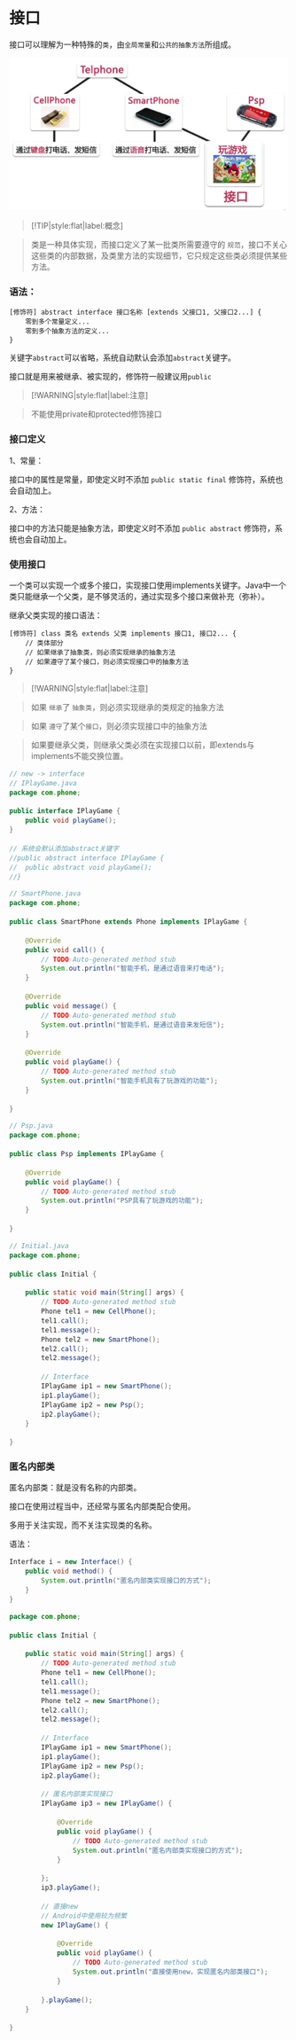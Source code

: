 # 接口

接口可以理解为一种特殊的`类`，由`全局常量`和`公共的抽象方法`所组成。

![](img/interface-example.jpg)

> [!TIP|style:flat|label:概念]

> 类是一种具体实现，而接口定义了某一批类所需要遵守的 `规范`，接口不关心这些类的内部数据，及类里方法的实现细节，它只规定这些类必须提供某些方法。

### 语法：

```
[修饰符] abstract interface 接口名称 [extends 父接口1, 父接口2...] {
    零到多个常量定义...
    零到多个抽象方法的定义...
}
```

关键字`abstract`可以省略，系统自动默认会添加`abstract`关键字。

接口就是用来被继承、被实现的，修饰符一般建议用`public`

> [!WARNING|style:flat|label:注意]

> 不能使用private和protected修饰接口

### 接口定义

1、常量：

接口中的属性是常量，即使定义时不添加 `public static final` 修饰符，系统也会自动加上。

2、方法：

接口中的方法只能是抽象方法，即使定义时不添加 `public abstract` 修饰符，系统也会自动加上。

### 使用接口

一个类可以实现一个或多个接口，实现接口使用implements关键字。Java中一个类只能继承一个父类，是不够灵活的，通过实现多个接口来做补充（弥补）。

继承父类实现的接口语法：

```
[修饰符] class 类名 extends 父类 implements 接口1, 接口2... {
    // 类体部分
    // 如果继承了抽象类，则必须实现继承的抽象方法
    // 如果遵守了某个接口，则必须实现接口中的抽象方法
}
```

> [!WARNING|style:flat|label:注意]

> 如果 `继承`了 `抽象类`，则必须实现继承的类规定的抽象方法

> 如果 `遵守`了某个`接口`，则必须实现接口中的抽象方法

> 如果要继承父类，则继承父类必须在实现接口以前，即extends与
implements不能交换位置。

```java
// new -> interface
// IPlayGame.java
package com.phone;

public interface IPlayGame {
	public void playGame();
}

// 系统会默认添加abstract关键字
//public abstract interface IPlayGame {
//	public abstract void playGame();
//}
```

```java
// SmartPhone.java
package com.phone;

public class SmartPhone extends Phone implements IPlayGame {

	@Override
	public void call() {
		// TODO Auto-generated method stub
		System.out.println("智能手机，是通过语音来打电话");
	}

	@Override
	public void message() {
		// TODO Auto-generated method stub
		System.out.println("智能手机，是通过语音来发短信");
	}

	@Override
	public void playGame() {
		// TODO Auto-generated method stub
		System.out.println("智能手机具有了玩游戏的功能");
	}

}
```

```java
// Psp.java
package com.phone;

public class Psp implements IPlayGame {

	@Override
	public void playGame() {
		// TODO Auto-generated method stub
		System.out.println("PSP具有了玩游戏的功能");
	}

}
```

```java
// Initial.java
package com.phone;

public class Initial {

	public static void main(String[] args) {
		// TODO Auto-generated method stub
		Phone tel1 = new CellPhone();
		tel1.call();
		tel1.message();
		Phone tel2 = new SmartPhone();
		tel2.call();
		tel2.message();

		// Interface
		IPlayGame ip1 = new SmartPhone();
		ip1.playGame();
		IPlayGame ip2 = new Psp();
		ip2.playGame();
	}

}
```

### 匿名内部类

匿名内部类：就是没有名称的内部类。

接口在使用过程当中，还经常与匿名内部类配合使用。

多用于关注实现，而不关注实现类的名称。

语法：

```java
Interface i = new Interface() {
    public void method() {
        System.out.println("匿名内部类实现接口的方式");
    }
}
```

```java
package com.phone;

public class Initial {

	public static void main(String[] args) {
		// TODO Auto-generated method stub
		Phone tel1 = new CellPhone();
		tel1.call();
		tel1.message();
		Phone tel2 = new SmartPhone();
		tel2.call();
		tel2.message();

		// Interface
		IPlayGame ip1 = new SmartPhone();
		ip1.playGame();
		IPlayGame ip2 = new Psp();
		ip2.playGame();

		// 匿名内部类实现接口
		IPlayGame ip3 = new IPlayGame() {

			@Override
			public void playGame() {
				// TODO Auto-generated method stub
				System.out.println("匿名内部类实现接口的方式");
			}

		};
		ip3.playGame();

        // 直接new
        // Android中使用较为频繁
		new IPlayGame() {

			@Override
			public void playGame() {
				// TODO Auto-generated method stub
				System.out.println("直接使用new，实现匿名内部类接口");
			}

		}.playGame();
	}

}
```
